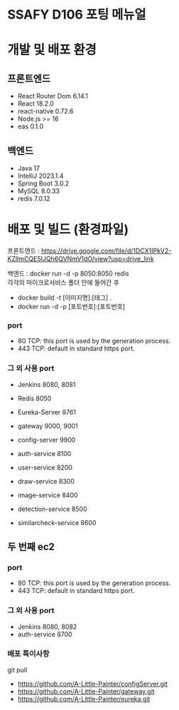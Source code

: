 # SSAFY D106 포팅 메뉴얼

# 개발 및 배포 환경

## 프론트엔드

- React Router Dom 6.14.1
- React 18.2.0
- react-native 0.72.6
- Node.js >= 16
- eas 0.1.0

## 백엔드

- Java 17
- IntelliJ 2023.1.4
- Spring Boot 3.0.2
- MySQL 8.0.33
- redis 7.0.12

# 배포 및 빌드 (환경파일)

프론트엔드 : https://drive.google.com/file/d/1DCX1IPkV2-KZlImCQE5IJQh6QVNmV1dO/view?usp=drive_link

백엔드 : 
docker run -d -p 8050:8050 redis</br>
각각의 마이크로서비스 폴더 안에 들어간 후
- docker build -t [이미지명]:[태그] .
- docker run -d -p [포트번호]:[포트번호]

### port

- 80 TCP: this port is used by the generation process.
- 443 TCP: default in standard https port.

### 그 외 사용 port
- Jenkins 8080, 8081
- Redis 8050
- Eureka-Server 8761
- gateway 9000, 9001
- config-server 9900

- auth-service 8100
- user-service 8200
- draw-service 8300
- image-service 8400
- detection-service 8500
- similarcheck-service 8600

## 두 번째 ec2

### port
- 80 TCP: this port is used by the generation process.
- 443 TCP: default in standard https port.

### 그 외 사용 port
- Jenkins 8080, 8082
- auth-service 8700


### 배포 특이사항
git pull 
- https://github.com/A-Little-Painter/configServer.git
- https://github.com/A-Little-Painter/gateway.git
- https://github.com/A-Little-Painter/eureka.git
